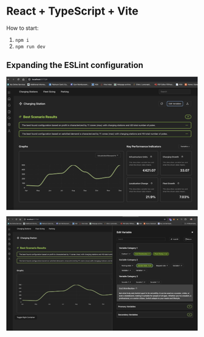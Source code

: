 # React + TypeScript + Vite

How to start:

1. `npm i`
2. `npm run dev`

## Expanding the ESLint configuration

![Alt text](./public/home.jpg)

![Alt text](./public/edit.jpg)
